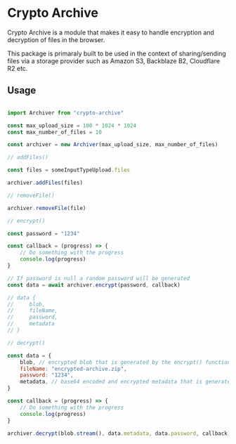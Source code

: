 # Crypto Archive

Crypto Archive is a module that makes it easy to handle encryption and decryption of files in the browser.

This package is primaraly built to be used in the context of sharing/sending files via a storage provider such as Amazon S3, Backblaze B2, Cloudflare R2 etc.


## Usage

```js

import Archiver from "crypto-archive"

const max_upload_size = 100 * 1024 * 1024
const max_number_of_files = 10

const archiver = new Archiver(max_upload_size, max_number_of_files)

```

```js
// addFiles()

const files = someInputTypeUpload.files

archiver.addFiles(files)

```

```js
// removeFile()

archiver.removeFile(file)

```

```js
// encrypt()

const password = "1234"

const callback = (progress) => {
    // Do something with the progress
    console.log(progress)
}

// If password is null a random password will be generated
const data = await archiver.encrypt(password, callback)

// data {
//     blob,
//     fileName,
//     password,
//     metadata
// }

```

```js
// decrypt()

const data = {
    blob, // encrypted blob that is generated by the encrypt() function
    fileName: "encrypted-archive.zip",
    password: "1234",
    metadata, // base64 encoded and encrypted metadata that is generated by the encrypt() function
}

const callback = (progress) => {
    // Do something with the progress
    console.log(progress)
}

archiver.decrypt(blob.stream(), data.metadata, data.password, callback)

```


